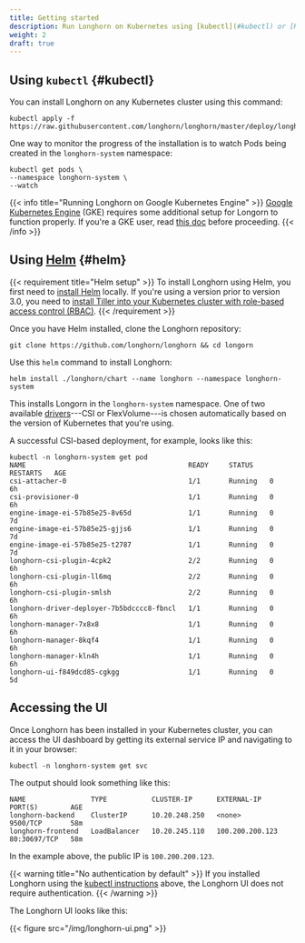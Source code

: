 ```yaml
---
title: Getting started
description: Run Longhorn on Kubernetes using [kubectl](#kubectl) or [Helm](#helm)
weight: 2
draft: true
---
```


## Using `kubectl` {#kubectl}

You can install Longhorn on any Kubernetes cluster using this command:

```shell
kubectl apply -f https://raw.githubusercontent.com/longhorn/longhorn/master/deploy/longhorn.yaml
```

One way to monitor the progress of the installation is to watch Pods being created in the `longhorn-system` namespace:

```shell
kubectl get pods \
--namespace longhorn-system \
--watch
```

{{< info title="Running Longhorn on Google Kubernetes Engine" >}}
[Google Kubernetes Engine](https://cloud.google.com/kubernetes-engine/) (GKE) requires some additional setup for Longorn to function properly. If you're a GKE user, read [this doc](../gke) before proceeding.
{{< /info >}}

## Using [Helm](https://helm.sh) {#helm}

{{< requirement title="Helm setup" >}}
To install Longhorn using Helm, you first need to [install Helm](https://helm.sh/docs/intro/install/) locally. If you're using a version prior to version 3.0, you need to [install Tiller into your Kubernetes cluster with role-based access control (RBAC)](https://v2.helm.sh/docs/using_helm/#tiller-namespaces-and-rbac).
{{< /requirement >}}

Once you have Helm installed, clone the Longhorn repository:

```shell
git clone https://github.com/longhorn/longhorn && cd longorn
```

Use this `helm` command to install Longhorn:

```shell
helm install ./longhorn/chart --name longhorn --namespace longhorn-system
```

This installs Longorn in the `longhorn-system` namespace. One of two available [drivers](../driver)---CSI or FlexVolume---is chosen automatically based on the version of Kubernetes that you're using.

A successful CSI-based deployment, for example, looks like this:

```shell
kubectl -n longhorn-system get pod
NAME                                        READY     STATUS    RESTARTS   AGE
csi-attacher-0                              1/1       Running   0          6h
csi-provisioner-0                           1/1       Running   0          6h
engine-image-ei-57b85e25-8v65d              1/1       Running   0          7d
engine-image-ei-57b85e25-gjjs6              1/1       Running   0          7d
engine-image-ei-57b85e25-t2787              1/1       Running   0          7d
longhorn-csi-plugin-4cpk2                   2/2       Running   0          6h
longhorn-csi-plugin-ll6mq                   2/2       Running   0          6h
longhorn-csi-plugin-smlsh                   2/2       Running   0          6h
longhorn-driver-deployer-7b5bdcccc8-fbncl   1/1       Running   0          6h
longhorn-manager-7x8x8                      1/1       Running   0          6h
longhorn-manager-8kqf4                      1/1       Running   0          6h
longhorn-manager-kln4h                      1/1       Running   0          6h
longhorn-ui-f849dcd85-cgkgg                 1/1       Running   0          5d
```

## Accessing the UI

Once Longhorn has been installed in your Kubernetes cluster, you can access the UI dashboard by getting its external service IP and navigating to it in your browser:

```shell
kubectl -n longhorn-system get svc
```

The output should look something like this:

```shell
NAME                TYPE           CLUSTER-IP      EXTERNAL-IP      PORT(S)        AGE
longhorn-backend    ClusterIP      10.20.248.250   <none>           9500/TCP       58m
longhorn-frontend   LoadBalancer   10.20.245.110   100.200.200.123  80:30697/TCP   58m
```

In the example above, the public IP is `100.200.200.123`.

{{< warning title="No authentication by default" >}}
If you installed Longhorn using the [kubectl instructions](#kubectl) above, the Longhorn UI does not require authentication.
{{< /warning >}}

The Longhorn UI looks like this:

{{< figure src="/img/longhorn-ui.png" >}}
